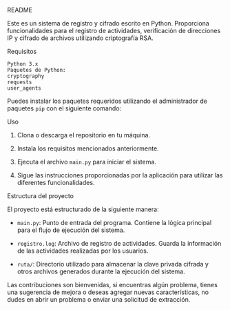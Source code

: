 README  

Este es un sistema de registro y cifrado escrito en Python. Proporciona funcionalidades para el registro de actividades, verificación de direcciones IP y cifrado de archivos utilizando criptografía RSA.

Requisitos
  
    Python 3.x
    Paquetes de Python:
    cryptography
    requests
    user_agents

Puedes instalar los paquetes requeridos utilizando el administrador de paquetes `pip` con el siguiente comando:

Uso

1. Clona o descarga el repositorio en tu máquina.

2. Instala los requisitos mencionados anteriormente.

3. Ejecuta el archivo `main.py` para iniciar el sistema.

4. Sigue las instrucciones proporcionadas por la aplicación para utilizar las diferentes funcionalidades.

Estructura del proyecto

El proyecto está estructurado de la siguiente manera:

- `main.py`: Punto de entrada del programa. Contiene la lógica principal para el flujo de ejecución del sistema.

- `registro.log`: Archivo de registro de actividades. Guarda la información de las actividades realizadas por los usuarios.

- `ruta/`: Directorio utilizado para almacenar la clave privada cifrada y otros archivos generados durante la ejecución del sistema.


Las contribuciones son bienvenidas, si encuentras algún problema, tienes una sugerencia de mejora o deseas agregar nuevas características, no dudes en abrir un problema o enviar una solicitud de extracción.


